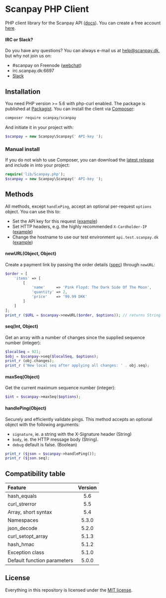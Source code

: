 # Scanpay PHP Client

PHP client library for the Scanpay API ([docs](https://docs.scanpay.dk/)). You can create a free account [here](https://en.scanpay.dk/signup).

#### IRC or Slack?

Do you have any questions? You can always e-mail us at [help@scanpay.dk](mailto:help@scanpay.dk), but why not join us on:

* #scanpay on Freenode ([webchat](https://webchat.freenode.net?randomnick=1&channels=scanpay&prompt=1))
* irc.scanpay.dk:6697
* [Slack](https://scanpay.dk/slack)

## Installation

You need PHP version >= 5.6 with php-curl enabled. The package is published at [Packagist](https://packagist.org/packages/scanpay/scanpay). You can install the client via [Composer](http://getcomposer.org/):

```bash
composer require scanpay/scanpay
```
And initiate it in your project with:

```php
$scanpay = new Scanpay\Scanpay(' API-key ');
```

### Manual install

If you do not wish to use Composer, you can download the [latest release](https://github.com/scanpaydk/php-scanpay/releases) and include in into your project:

```php
require('lib/Scanpay.php');
$scanpay = new Scanpay\Scanpay(' API-key ');
```

## Methods

All methods, except `handlePing`, accept an optional per-request `options` object. You can use this to:

* Set the API key for this request ([example](tests/newURL.php#L12))
* Set HTTP headers, e.g. the highly recommended `X-Cardholder-IP` ([example](tests/newURL.php#L15))
* Change the hostname to use our test environment `api.test.scanpay.dk` ([example](tests/newURL.php#L13))

#### newURL(Object, Object)

Create a payment link by passing the order details ([spec](https://docs.scanpay.dk/payment-link#request-fields)) through `newURL`:

```php
$order = [
    'items' => [
        [
            'name'     => 'Pink Floyd: The Dark Side Of The Moon',
            'quantity' => 2,
            'price'    => '99.99 DKK'
        ]
    ]
];
print_r ($URL = $scanpay->newURL($order, $options)); // returns String
```

#### seq(Int, Object)

Get an array with a number of changes since the supplied sequence number (integer):

```php
$localSeq = 921;
$obj = $scanpay->seq($localSeq, $options);
print_r (obj.changes);
print_r ('New local seq after applying all changes: ' . obj.seq);
```

#### maxSeq(Object)

Get the current maximum sequence number (integer):

```php
$int = $scanpay->maxSeq($options);
```

#### handlePing(Object)

Securely and efficiently validate pings. This method accepts an optional object with the following arguments:

* `signature`, ie. a string with the X-Signature header (String)
* `body`, ie. the HTTP message body (String).
* `debug` default is false. (Boolean)

```php
print_r ($json = $scanpay->handlePing());
print_r ($json.seq);
```

## Compatibility table

| Feature                                   | Version |
| :---------------------------------------- | :-----: |
| hash_equals                               | 5.6     |
| curl_strerror                             | 5.5     |
| Array, short syntax                       | 5.4     |
| Namespaces                                | 5.3.0   |
| json_decode                               | 5.2.0   |
| curl_setopt_array                         | 5.1.3   |
| hash_hmac                                 | 5.1.2   |
| Exception class                           | 5.1.0   |
| Default function parameters               | 5.0.0   |

## License

Everything in this repository is licensed under the [MIT license](LICENSE).
